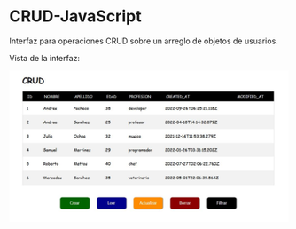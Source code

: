 # CRUD-JavaScript

Interfaz para operaciones CRUD sobre un arreglo de objetos de usuarios.

Vista de la interfaz:

<div align="center">
  <img src="./assets/interface.jpg" width="750px">
</div>
